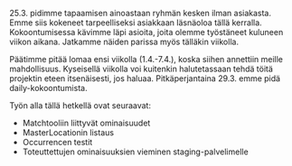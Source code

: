 25.3. pidimme tapaamisen ainoastaan ryhmän kesken ilman asiakasta. Emme siis kokeneet tarpeelliseksi asiakkaan läsnäoloa tällä kerralla. 
Kokoontumisessa kävimme läpi asioita, joita olemme työstäneet kuluneen viikon aikana. Jatkamme näiden parissa myös tälläkin viikolla.

Päätimme pitää lomaa ensi viikolla (1.4.-7.4.), koska siihen annettiin meille mahdollisuus. Kyseisellä viikolla voi kuitenkin halutetassaan tehdä töitä
projektin eteen itsenäisesti, jos haluaa. Pitkäperjantaina 29.3. emme pidä daily-kokoontumista.

Työn alla tällä hetkellä ovat seuraavat:

- Matchtooliin liittyvät ominaisuudet
- MasterLocationin listaus
- Occurrencen testit
- Toteuttettujen ominaisuuksien vieminen staging-palvelimelle


